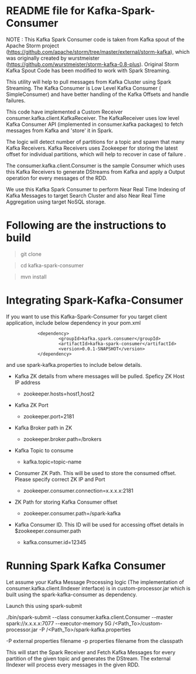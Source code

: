 README file for Kafka-Spark-Consumer
===================================

NOTE : This Kafka Spark Consumer code is taken from Kafka spout of the Apache Storm project (https://github.com/apache/storm/tree/master/external/storm-kafka), 
which was originally created by wurstmeister (https://github.com/wurstmeister/storm-kafka-0.8-plus).
Original Storm Kafka Spout Code has been modified to work with Spark Streaming.

 

This utility will help to pull messages from Kafka Cluster using Spark Streaming.
The Kafka Consumer is Low Level Kafka Consumer ( SimpleConsumer) and have better handling of the Kafka Offsets and handle failures.

This code have implemented a Custom Receiver consumer.kafka.client.KafkaReceiver. The KafkaReceiver uses low level Kafka Consumer API (implemented in consumer.kafka packages) to fetch messages from Kafka and 'store' it in Spark.

The logic will detect number of partitions for a topic and spawn that many Kafka Receivers.
Kafka Receivers uses Zookeeper for storing the latest offset for individual partitions, which will help to recover in case of failure .

The consumer.kafka.client.Consumer is the sample Consumer which uses this Kafka Receivers to generate DStreams from Kafka and apply a Output operation for every messages of the RDD.

We use this Kafka Spark Consumer to perform Near Real Time Indexing of Kafka Messages to target Search Cluster and also Near Real Time Aggregation using target NoSQL storage.    

Following are the instructions to build 
========================================

>git clone

>cd kafka-spark-consumer

>mvn install

Integrating Spark-Kafka-Consumer
=================================

If you want to use this Kafka-Spark-Consumer for you target client application, include below dependency in your pom.xml

                <dependency>
                        <groupId>kafka.spark.consumer</groupId>
                        <artifactId>kafka-spark-consumer</artifactId>
                        <version>0.0.1-SNAPSHOT</version>
                </dependency>

				
and use spark-kafka.properties to include below details.

* Kafka ZK details from where messages will be pulled. Speficy ZK Host IP address
	* zookeeper.hosts=host1,host2
* Kafka ZK Port
	* zookeeper.port=2181
* Kafka Broker path in ZK
	* zookeeper.broker.path=/brokers
* Kafka Topic to consume
	* kafka.topic=topic-name

* Consumer ZK Path. This will be used to store the consumed offset. Please specify correct ZK IP and Port
	* zookeeper.consumer.connection=x.x.x.x:2181
* ZK Path for storing Kafka Consumer offset
	* zookeeper.consumer.path=/spark-kafka
* Kafka Consumer ID. This ID will be used for accessing offset details in $zookeeper.consumer.path
	* kafka.consumer.id=12345


Running Spark Kafka Consumer
===========================
Let assume your Kafka Message Processing logic (The implementation of consumer.kafka.client.IIndexer interface) is in custom-processor.jar which is built using the spark-kafka-consumer as dependency.

Launch this using spark-submit

./bin/spark-submit --class consumer.kafka.client.Consumer --master spark://x.x.x.x:7077 --executor-memory 5G /<Path_To>/custom-processor.jar -P /<Path_To>/spark-kafka.properties


-P external properties filename
-p properties filename from the classpath

This will start the Spark Receiver and Fetch Kafka Messages for every partition of the given topic and generates the DStream. The external IIndexer will process every messages in the given RDD. 

 

